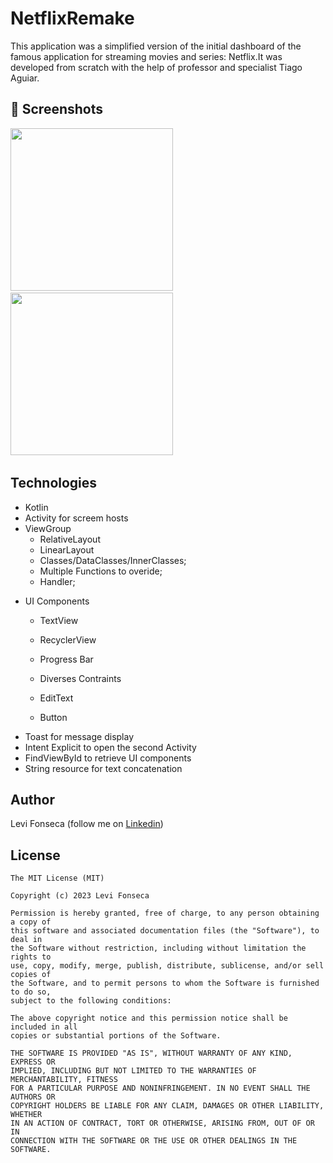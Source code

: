 # NetflixRemake
This application was a simplified version of the initial dashboard of the famous application for streaming movies and series: Netflix.It was developed from scratch with the help of professor and specialist Tiago Aguiar.


## :camera_flash: Screenshots
<!-- You can add more screenshots here if you like -->
<img src="https://user-images.githubusercontent.com/86428049/227636644-f93da8f0-ecdd-4acf-9e2b-3498c893550e.png" width="260">&emsp;<img src="https://user-images.githubusercontent.com/86428049/227636916-c725e685-b2f3-411c-8c45-4b8a0821c512.png" width="260">&emsp;
## Technologies
* Kotlin
* Activity for screem hosts
* ViewGroup
    * RelativeLayout
    * LinearLayout
    * Classes/DataClasses/InnerClasses;
    * Multiple Functions to overide;
    * Handler;
- UI Components
    - TextView
    - RecyclerView
    - Progress Bar
    
    - Diverses Contraints
    - EditText
    - Button
- Toast for message display
- Intent Explicit to open the second Activity
- FindViewById to retrieve UI components
- String resource for text concatenation


## Author
Levi Fonseca (follow me on [Linkedin](https://www.linkedin.com/in/levi-fonseca-231b7b251/))

## License
```
The MIT License (MIT)

Copyright (c) 2023 Levi Fonseca

Permission is hereby granted, free of charge, to any person obtaining a copy of
this software and associated documentation files (the "Software"), to deal in
the Software without restriction, including without limitation the rights to
use, copy, modify, merge, publish, distribute, sublicense, and/or sell copies of
the Software, and to permit persons to whom the Software is furnished to do so,
subject to the following conditions:

The above copyright notice and this permission notice shall be included in all
copies or substantial portions of the Software.

THE SOFTWARE IS PROVIDED "AS IS", WITHOUT WARRANTY OF ANY KIND, EXPRESS OR
IMPLIED, INCLUDING BUT NOT LIMITED TO THE WARRANTIES OF MERCHANTABILITY, FITNESS
FOR A PARTICULAR PURPOSE AND NONINFRINGEMENT. IN NO EVENT SHALL THE AUTHORS OR
COPYRIGHT HOLDERS BE LIABLE FOR ANY CLAIM, DAMAGES OR OTHER LIABILITY, WHETHER
IN AN ACTION OF CONTRACT, TORT OR OTHERWISE, ARISING FROM, OUT OF OR IN
CONNECTION WITH THE SOFTWARE OR THE USE OR OTHER DEALINGS IN THE SOFTWARE.
```
